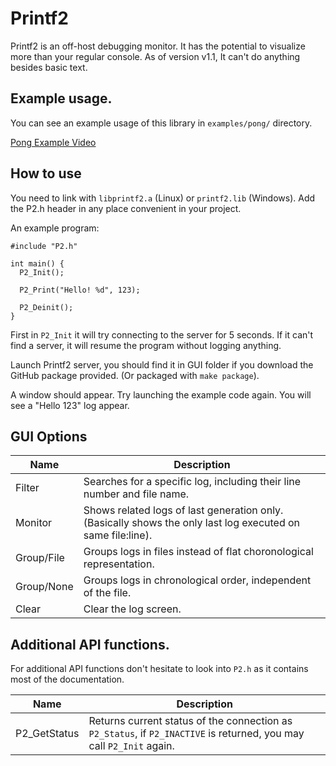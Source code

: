 # Printf2

Printf2 is an off-host debugging monitor. It has the potential to visualize 
more than your regular console. As of version v1.1, It can't do anything
besides basic text.

## Example usage.

You can see an example usage of this library in `examples/pong/` directory.

[Pong Example Video](https://youtu.be/Z66Afcwq5nk)

## How to use

You need to link with `libprintf2.a` (Linux) or `printf2.lib` (Windows). 
Add the P2.h header in any place convenient in your project.

An example program:

```
#include "P2.h"

int main() {
  P2_Init();

  P2_Print("Hello! %d", 123);

  P2_Deinit();
}
```

First in `P2_Init` it will try connecting to the server for 5 seconds.
If it can't find a server, it will resume the program without logging anything.

Launch Printf2 server, you should find it in GUI folder if you download the 
GitHub package provided. (Or packaged with `make package`).

A window should appear. Try launching the example code again.
You will see a "Hello 123" log appear.

## GUI Options

| Name       | Description
|------------|--------------------------------
| Filter     | Searches for a specific log, including their line number and file name. 
| Monitor    | Shows related logs of last generation only. (Basically shows the only last log executed on same file:line).
| Group/File | Groups logs in files instead of flat choronological representation.
| Group/None | Groups logs in chronological order, independent of the file.
| Clear      | Clear the log screen.

## Additional API functions.

For additional API functions don't hesitate to look into `P2.h` as it contains most of the documentation.

| Name          | Description
|---------------|--------------------------------
| P2_GetStatus  | Returns current status of the connection as `P2_Status`, if `P2_INACTIVE` is returned, you may call `P2_Init` again.
